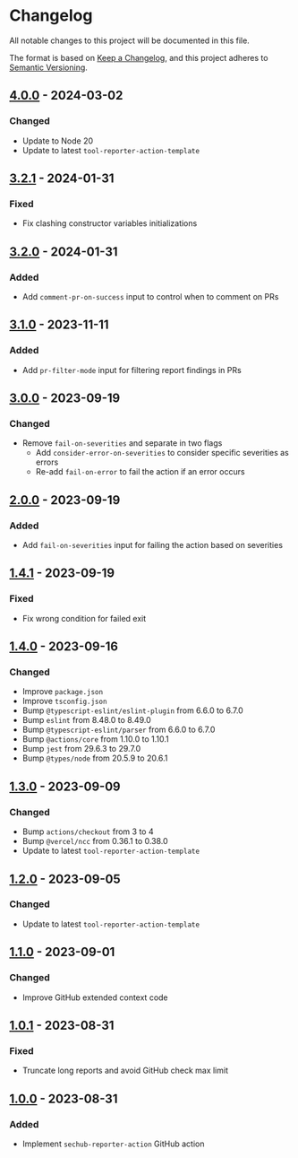 # Changelog

All notable changes to this project will be documented in this file.

The format is based on [Keep a Changelog](https://keepachangelog.com/en/1.0.0/),
and this project adheres to [Semantic Versioning](https://semver.org/spec/v2.0.0.html).

## [4.0.0] - 2024-03-02

### Changed

- Update to Node 20
- Update to latest `tool-reporter-action-template`

## [3.2.1] - 2024-01-31

### Fixed

- Fix clashing constructor variables initializations

## [3.2.0] - 2024-01-31

### Added

- Add `comment-pr-on-success` input to control when to comment on PRs

## [3.1.0] - 2023-11-11

### Added

- Add `pr-filter-mode` input for filtering report findings in PRs 

## [3.0.0] - 2023-09-19

### Changed

- Remove `fail-on-severities` and separate in two flags
  - Add `consider-error-on-severities` to consider specific severities as errors
  - Re-add `fail-on-error` to fail the action if an error occurs

## [2.0.0] - 2023-09-19

### Added

- Add `fail-on-severities` input for failing the action based on severities 

## [1.4.1] - 2023-09-19

### Fixed

- Fix wrong condition for failed exit

## [1.4.0] - 2023-09-16

### Changed

- Improve `package.json`
- Improve `tsconfig.json`
- Bump `@typescript-eslint/eslint-plugin` from 6.6.0 to 6.7.0
- Bump `eslint` from 8.48.0 to 8.49.0
- Bump `@typescript-eslint/parser` from 6.6.0 to 6.7.0
- Bump `@actions/core` from 1.10.0 to 1.10.1
- Bump `jest` from 29.6.3 to 29.7.0
- Bump `@types/node` from 20.5.9 to 20.6.1

## [1.3.0] - 2023-09-09

### Changed

- Bump `actions/checkout` from 3 to 4
- Bump `@vercel/ncc` from 0.36.1 to 0.38.0
- Update to latest `tool-reporter-action-template`

## [1.2.0] - 2023-09-05

### Changed

- Update to latest `tool-reporter-action-template`

## [1.1.0] - 2023-09-01

### Changed

- Improve GitHub extended context code

## [1.0.1] - 2023-08-31

### Fixed

- Truncate long reports and avoid GitHub check max limit

## [1.0.0] - 2023-08-31

### Added

- Implement `sechub-reporter-action` GitHub action

[4.0.0]: https://github.com/tvcsantos/sechub-reporter-action/compare/v3.2.1...v4.0.0
[3.2.1]: https://github.com/tvcsantos/sechub-reporter-action/compare/v3.2.0...v3.2.1
[3.2.0]: https://github.com/tvcsantos/sechub-reporter-action/compare/v3.1.0...v3.2.0
[3.1.0]: https://github.com/tvcsantos/sechub-reporter-action/compare/v3.0.0...v3.1.0
[3.0.0]: https://github.com/tvcsantos/sechub-reporter-action/compare/v2.0.0...v3.0.0
[2.0.0]: https://github.com/tvcsantos/sechub-reporter-action/compare/v1.4.1...v2.0.0
[1.4.1]: https://github.com/tvcsantos/sechub-reporter-action/compare/v1.4.0...v1.4.1
[1.4.0]: https://github.com/tvcsantos/sechub-reporter-action/compare/v1.3.0...v1.4.0
[1.3.0]: https://github.com/tvcsantos/sechub-reporter-action/compare/v1.2.0...v1.3.0
[1.2.0]: https://github.com/tvcsantos/sechub-reporter-action/compare/v1.1.0...v1.2.0
[1.1.0]: https://github.com/tvcsantos/sechub-reporter-action/compare/v1.0.1...v1.1.0
[1.0.1]: https://github.com/tvcsantos/sechub-reporter-action/compare/v1.0.0...v1.0.1
[1.0.0]: https://github.com/tvcsantos/sechub-reporter-action/releases/tag/v1.0.0
